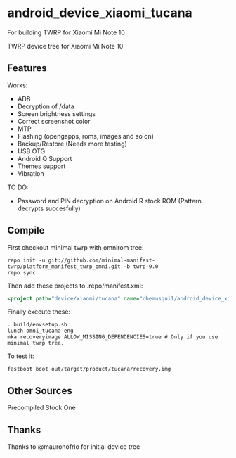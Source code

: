# android_device_xiaomi_tucana
For building TWRP for Xiaomi Mi Note 10

TWRP device tree for Xiaomi Mi Note 10

## Features

Works:

- ADB
- Decryption of /data
- Screen brightness settings
- Correct screenshot color
- MTP
- Flashing (opengapps, roms, images and so on)
- Backup/Restore (Needs more testing)
- USB OTG
- Android Q Support
- Themes support
- Vibration

TO DO:

- Password and PIN decryption on Android R stock ROM (Pattern decrypts succesfully)


## Compile

First checkout minimal twrp with omnirom tree:

```
repo init -u git://github.com/minimal-manifest-twrp/platform_manifest_twrp_omni.git -b twrp-9.0
repo sync
```

Then add these projects to .repo/manifest.xml:

```xml
<project path="device/xiaomi/tucana" name="chemusqui1/android_device_xiaomi_tucana" remote="github" revision="main" />
```

Finally execute these:

```
. build/envsetup.sh
lunch omni_tucana-eng
mka recoveryimage ALLOW_MISSING_DEPENDENCIES=true # Only if you use minimal twrp tree.
```

To test it:

```
fastboot boot out/target/product/tucana/recovery.img
```

## Other Sources

Precompiled Stock One

## Thanks

Thanks to @mauronofrio for initial device tree
